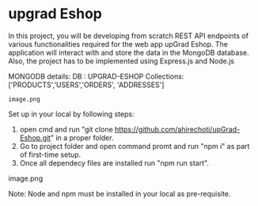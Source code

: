 # upgrad Eshop
In this project, you will be developing from scratch REST API endpoints of various functionalities required for the web app upGrad Eshop. The application will interact with and store the data in the MongoDB database. Also, the project has to be implemented using Express.js and Node.js

MONGODB details: 
    DB : UPGRAD-ESHOP
    Collections: ['PRODUCTS','USERS','ORDERS', 'ADDRESSES']

    image.png

Set up in your local by following steps:

1. open cmd and run "git clone https://github.com/ahirechoti/upGrad-Eshop.git" in a proper folder.
2. Go to project folder and open command promt and run "npm i" as part of first-time setup.
3. Once all dependecy files are installed run "npm run start".

image.png

Note: Node and npm must be installed in your local as pre-requisite.

